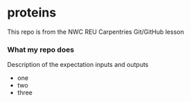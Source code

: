 # proteins
This repo is from the NWC REU Carpentries Git/GitHub lesson

### What my repo does

Description of the expectation inputs and outputs

* one
* two
* three
